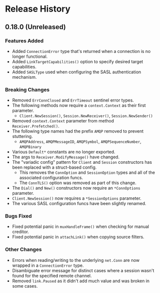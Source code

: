 # Release History

## 0.18.0 (Unreleased)

### Features Added
* Added `ConnectionError` type that's returned when a connection is no longer functional.
* Added `LinkTargetCapabilities()` option to specify desired target capabilities.
* Added `SASLType` used when configuring the SASL authentication mechanism.

### Breaking Changes
* Removed `ErrConnClosed` and `ErrTimeout` sentinel error types.
* The following methods now require a `context.Context` as their first parameter.
  * `Client.NewSession()`, `Session.NewReceiver()`, `Session.NewSender()`
* Removed `context.Context` parameter from method `Receiver.Prefetched()`.
* The following type names had the prefix `AMQP` removed to prevent stuttering.
  * `AMQPAddress`, `AMQPMessageID`, `AMQPSymbol`, `AMQPSequenceNumber`, `AMQPBinary`
* Various `Default*` constants are no longer exported.
* The args to `Receiver.ModifyMessage()` have changed.
* The "variadic config" pattern for `Client` and `Session` constructors has been replaced with a struct-based config.
  * This removes the `ConnOption` and `SessionOption` types and all of the associated configuration funcs.
  * The `ConnTLS()` option was removed as part of this change.
* The `Dial()` and `New()` constructors now require an `*ConnOptions` parameter.
* `Client.NewSession()` now requires a `*SessionOptions` parameter.
* The various SASL configuration funcs have been slightly renamed.

### Bugs Fixed
* Fixed potential panic in `muxHandleFrame()` when checking for manual creditor.
* Fixed potential panic in `attachLink()` when copying source filters.

### Other Changes
* Errors when reading/writing to the underlying `net.Conn` are now wrapped in a `ConnectionError` type.
* Disambiguate error message for distinct cases where a session wasn't found for the specified remote channel.
* Removed `link.Paused` as it didn't add much value and was broken in some cases.
